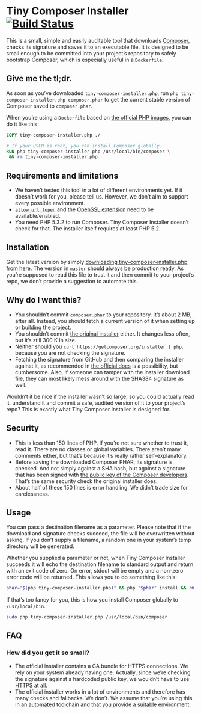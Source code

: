 # Tiny Composer Installer [![Build Status](https://travis-ci.org/fastbill/tiny-composer-installer.svg?branch=master)](https://travis-ci.org/fastbill/tiny-composer-installer)

This is a small, simple and easily auditable tool that downloads [Composer](https://getcomposer.org/), checks its signature and saves it to an executable file. It is designed to be small enough to be committed into your project’s repository to safely bootstrap Composer, which is especially useful in a `Dockerfile`.

## Give me the tl;dr.

As soon as you’ve downloaded `tiny-composer-installer.php`, run `php tiny-composer-installer.php composer.phar` to get the current stable version of Composer saved to `composer.phar`.

When you’re using a `Dockerfile` based on [the official PHP images](https://hub.docker.com/_/php/), you can do it like this:

```dockerfile
COPY tiny-composer-installer.php ./

# If your USER is root, you can install Composer globally.
RUN php tiny-composer-installer.php /usr/local/bin/composer \
 && rm tiny-composer-installer.php
```

## Requirements and limitations

* We haven’t tested this tool in a lot of different environments yet. If it doesn’t work for you, please tell us. However, we don’t aim to support every possible environment.
* [`allow_url_fopen`](http://php.net/manual/en/filesystem.configuration.php#ini.allow-url-fopen) and the [OpenSSL extension](http://php.net/manual/en/book.openssl.php) need to be available/enabled.
* You need PHP 5.3.2 to run Composer. Tiny Composer Installer doesn’t check for that. The installer itself requires at least PHP 5.2.

## Installation

Get the latest version by simply [downloading tiny-composer-installer.php from here](https://raw.githubusercontent.com/fastbill/tiny-composer-installer/master/tiny-composer-installer.php). The version in `master` should always be production ready. As you’re supposed to read this file to trust it and then commit to your project’s repo, we don’t provide a suggestion to automate this.

## Why do I want this?

* You shouldn’t commit `composer.phar` to your repository. It’s about 2 MB, after all. Instead, you should fetch a current version of it when setting up or building the project.
* You shouldn’t commit [the original installer](https://getcomposer.org/download/) either. It changes less often, but it’s still 300 K in size.
* Neither should you `curl https://getcomposer.org/installer | php`, because you are not checking the signature.
* Fetching the signature from GitHub and then comparing the installer against it, as recommended in [the official docs](https://getcomposer.org/doc/faqs/how-to-install-composer-programmatically.md) is a possibility, but cumbersome. Also, if someone can tamper with the installer download file, they can most likely mess around with the SHA384 signature as well.

Wouldn’t it be nice if the installer wasn’t so large, so you could actually read it, understand it and commit a safe, audited version of it to your project’s repo? This is exactly what Tiny Composer Installer is designed for.

## Security

* This is less than 150 lines of PHP. If you’re not sure whether to trust it, read it. There are no classes or global variables. There aren’t many comments either, but that’s because it’s really rather self-explanatory.
* Before saving the downloaded Composer PHAR, its signature is checked. And not simply against a SHA hash, but against a signature that has been signed with [the public key of the Composer developers](https://composer.github.io/pubkeys.html). That’s the same security check the original installer does.
* About half of these 150 lines is error handling. We didn’t trade size for carelessness.

## Usage

You can pass a destination filename as a parameter. Please note that if the download and signature checks succeed, the file will be overwritten without asking. If you don’t supply a filename, a random one in your system’s temp directory will be generated.

Whether you supplied a parameter or not, when Tiny Composer Installer succeeds it will echo the destination filename to standard output and return with an exit code of zero. On error, stdout will be empty and a non-zero error code will be returned. This allows you to do something like this:

```bash
phar="$(php tiny-composer-installer.php)" && php "$phar" install && rm "$phar"
```

If that’s too fancy for you, this is how you install Composer globally to `/usr/local/bin`.

```bash
sudo php tiny-composer-installer.php /usr/local/bin/composer
```

## FAQ

### How did you get it so small?

* The official installer contains a CA bundle for HTTPS connections. We rely on your system already having one. Actually, since we’re checking the signature against a hardcoded public key, we wouldn’t have to use HTTPS at all.
* The official installer works in a lot of environments and therefore has many checks and fallbacks. We don’t. We assume that you’re using this in an automated toolchain and that you provide a suitable environment.
